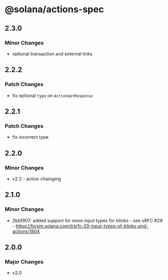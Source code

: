 # @solana/actions-spec

## 2.3.0

### Minor Changes

- optional transaction and external links

## 2.2.2

### Patch Changes

- fix optional `type` on `ActionGetResponse`

## 2.2.1

### Patch Changes

- fix incorrect type

## 2.2.0

### Minor Changes

- v2.2 - action chainging

## 2.1.0

### Minor Changes

- 2bbf907: added support for more input types for blinks - see sRFC #29 -
  https://forum.solana.com/t/srfc-29-input-types-of-blinks-and-actions/1804

## 2.0.0

### Major Changes

- v2.0

